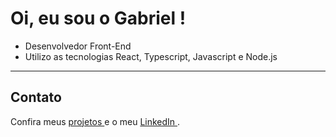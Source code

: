 <h1> Oi, eu sou o Gabriel ! </h1> 
<ul>
  <li> Desenvolvedor Front-End </li>
  <li> Utilizo as tecnologias React, Typescript, Javascript e Node.js </li>
</ul>
 

--- 
<h2>Contato </h2>
<p> Confira meus <a href='https://github.com/GabrielFerrazDev?tab=repositories'> projetos </a> e o meu  <a href='https://www.linkedin.com/in/gabriel-ferraz-42a237264/'> LinkedIn </a>. </p>


